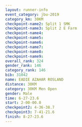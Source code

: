 ```yaml
---
layout: runner-info 
event_category: jbu-2019 
category_km: 30KM 
checkpoint-name2: Split 1 SMK 
checkpoint-name3: Split 2 E Farm 
checkpoint-name4: 
checkpoint-name5: 
checkpoint-name6: 
checkpoint-name7: 
checkpoint-name8: 
checkpoint-name9: 
overall_rank: 324
gender_rank: 146
category_rank: 146
bib: 31042
name: EADIE AZAHAR ROSLAND
distance: 30KM
category: 30KM Men Open
gender: Male
time: 6-27-23.6
start: 2-00-00.0
checkpoint2: 4-36-38.7
checkpoint3: 7-41-21.6
finish: 8-27-23.6
---
```


